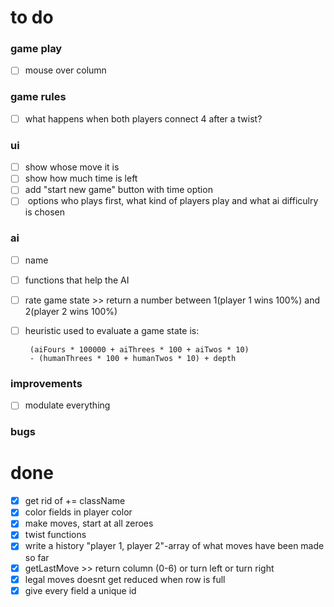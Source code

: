 # to do
### game play
- [ ]  mouse over column

### game rules
- [ ] what happens when both players connect 4 after a twist?

### ui
- [ ]  show whose move it is 
- [ ]  show how much time is left
- [ ]  add "start new game" button with time option
- [ ]  options who plays first, what kind of players play and what ai difficulry is chosen  

### ai
- [ ]  name
- [ ]  functions that help the AI
- [ ]  rate game state >> return a number between 1(player 1 wins 100%) and 2(player 2 wins 100%)  
- [ ]  heuristic used to evaluate a game state is:

		(aiFours * 100000 + aiThrees * 100 + aiTwos * 10)
		- (humanThrees * 100 + humanTwos * 10) + depth		

### improvements
- [ ] modulate everything

### bugs

# done
- [x] get rid of += className
- [x] color fields in player color
- [x] make moves, start at all zeroes
- [x] twist functions
- [x] write a history "player 1, player 2"-array of what moves have been made so far
- [x] getLastMove >>	return column (0-6) or turn left or turn right 
- [x] legal moves doesnt get reduced when row is full
- [x] give every field a unique id
